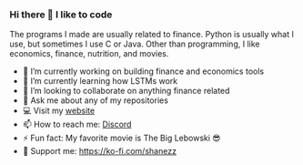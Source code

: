### Hi there 👋 I like to code 
The programs I made are usually related to finance. Python is usually what I use, but sometimes I use C or Java. Other than programming, I like economics, finance, nutrition, and movies. 


- 🔭 I’m currently working on building finance and economics tools
- 🌱 I’m currently learning how LSTMs work
- 👯 I’m looking to collaborate on anything finance related
- 💬 Ask me about any of my repositories
- 💻 Visit my [website](https://www.dollars.lol) 
- 📫 How to reach me: [Discord](https://discord.com/users/691513151241322497) 
- ⚡ Fun fact: My favorite movie is The Big Lebowski 😎
- 💖 Support me: https://ko-fi.com/shanezz 


<!--
**NoHedge/NoHedge** is a ✨ _special_ ✨ repository because its `README.md` (this file) appears on your GitHub profile.

Here are some ideas to get you started:

- 🔭 I’m currently working on ...
- 🌱 I’m currently learning ...
- 👯 I’m looking to collaborate on ...
- 🤔 I’m looking for help with ...
- 💬 Ask me about ...
- 📫 How to reach me: ...
- 😄 Pronouns: ...
- ⚡ Fun fact: ...
-->
